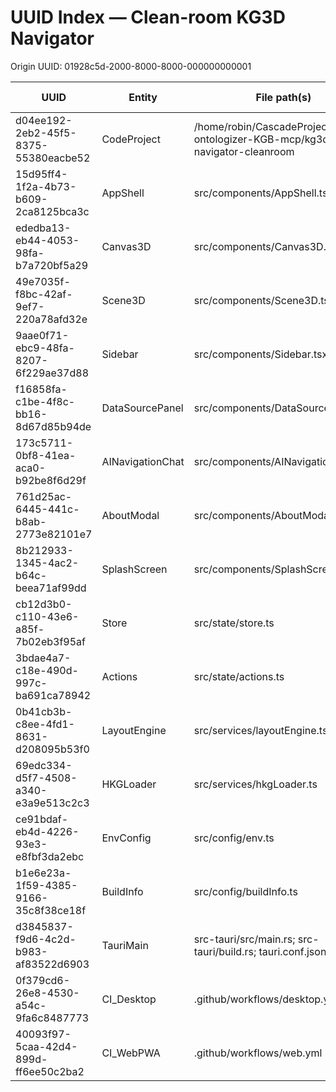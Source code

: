 # UUID Index — Clean-room KG3D Navigator

Origin UUID: 01928c5d-2000-8000-8000-000000000001

| UUID                                   | Entity            | File path(s)                                                                                              | Why this mapping |
|----------------------------------------|-------------------|-----------------------------------------------------------------------------------------------------------|------------------|
| d04ee192-2eb2-45f5-8375-55380eacbe52   | CodeProject       | /home/robin/CascadeProjects/hKG-ontologizer-KGB-mcp/kg3d-navigator-cleanroom                              | Clean-room project root entity |
| 15d95ff4-1f2a-4b73-b609-2ca8125bca3c   | AppShell          | src/components/AppShell.tsx                                                                               | Top-level shell renders all main UI components |
| ededba13-eb44-4053-98fa-b7a720bf5a29   | Canvas3D          | src/components/Canvas3D.tsx                                                                               | R3F Canvas entrypoint |
| 49e7035f-f8bc-42af-9ef7-220a78afd32e   | Scene3D           | src/components/Scene3D.tsx                                                                                | Scene contents and camera animations |
| 9aae0f71-ebc9-48fa-8207-6f229ae37d88   | Sidebar           | src/components/Sidebar.tsx                                                                                | Entity list and quick stats |
| f16858fa-c1be-4f8c-bb16-8d67d85b94de   | DataSourcePanel   | src/components/DataSourcePanel.tsx                                                                         | Data source selection and loaders UI |
| 173c5711-0bf8-41ea-aca0-b92be8f6d29f   | AINavigationChat  | src/components/AINavigationChat.tsx                                                                        | Assistive navigation chat |
| 761d25ac-6445-441c-b8ab-2773e82101e7   | AboutModal        | src/components/AboutModal.tsx                                                                              | Displays build info |
| 8b212933-1345-4ac2-b64c-beea71af99dd   | SplashScreen      | src/components/SplashScreen.tsx                                                                            | Splash with epoch build number |
| cb12d3b0-c110-43e6-a85f-7b02eb3f95af   | Store             | src/state/store.ts                                                                                        | Central state (Zustand) |
| 3bdae4a7-c18e-490d-997c-ba691ca78942   | Actions           | src/state/actions.ts                                                                                      | Pure functions mutating store |
| 0b41cb3b-c8ee-4fd1-8631-d208095b53f0   | LayoutEngine      | src/services/layoutEngine.ts                                                                              | Position generation for layouts |
| 69edc334-d5f7-4508-a340-e3a9e513c2c3   | HKGLoader         | src/services/hkgLoader.ts                                                                                 | MCP-backed data loaders |
| ce91bdaf-eb4d-4226-93e3-e8fbf3da2ebc   | EnvConfig         | src/config/env.ts                                                                                        | Centralized env with high-port defaults |
| b1e6e23a-1f59-4385-9166-35c8f38ce18f   | BuildInfo         | src/config/buildInfo.ts                                                                                   | Build epoch/semver/sha provider |
| d3845837-f9d6-4c2d-b983-af83522d6903   | TauriMain         | src-tauri/src/main.rs; src-tauri/build.rs; tauri.conf.json                                                | Desktop runtime and commands |
| 0f379cd6-26e8-4530-a54c-9fa6c8487773   | CI_Desktop        | .github/workflows/desktop.yml                                                                             | Multi-platform desktop builds |
| 40093f97-5caa-42d4-899d-ff6ee50c2ba2   | CI_WebPWA         | .github/workflows/web.yml                                                                                 | Web/PWA builds |

